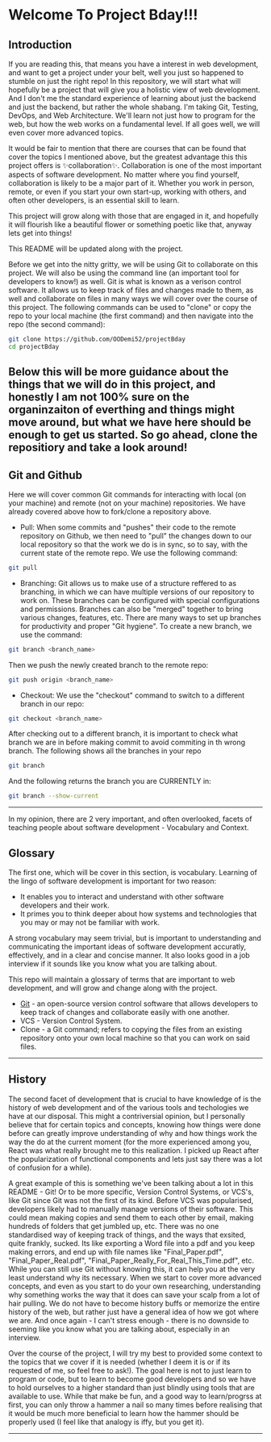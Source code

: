 # Welcome To Project Bday!!!

## Introduction

If you are reading this, that means you have a interest in web development, and want to get a project under your belt, well you just so happened to stumble on just the right repo! In this repository, we will start what will hopefully be a project that will give you a holistic view of web development. And I don't me the standard experience of learning about just the backend and just the backend, but rather the whole shabang. I'm taking Git, Testing, DevOps, and Web Architecture. We'll learn not just how to program for the web, but how the web works on a fundamental level. If all goes well, we will even cover more advanced topics.

It would be fair to mention that there are courses that can be found that cover the topics I mentioned above, but the greatest advantage this this project offers is ✨collaboration✨. Collaboration is one of the most important aspects of software development. No matter where you find yourself, collaboration is likely to be a major part of it. Whether you work in person, remote, or even if you start your own start-up, working with others, and often other developers, is an essential skill to learn.

This project will grow along with those that are engaged in it, and hopefully it will flourish like a beautiful flower or something poetic like that, anyway lets get into things!

This README will be updated along with the project.

Before we get into the nitty gritty, we will be using Git to collaborate on this project. We will also be using the command line (an important tool for developers to know!) as well. Git is what is known as a verison control software. It allows us to keep track of files and changes made to them, as well and collaborate on files in many ways we will cover over the course of this project. The following commands can be used to "clone" or copy the repo to your local machine (the first command) and then navigate into the repo (the second command):

```sh
git clone https://github.com/OODemi52/projectBday
cd projectBday
```

Below this will be more guidance about the things that we will do in this project, and honestly I am not 100% sure on the organinzaiton of everthing and things might move around, but what we have here should be enough to get us started. So go ahead, clone the repositiory and take a look around!
---

## Git and Github
Here we will cover common Git commands for interacting with local (on your machine) and remote (not on your machine) repositories. We have already covered above how to fork/clone a repository above.

- Pull: When some commits and "pushes" their code to the remote repository on Github, we then need to "pull" the changes down to our local repository so that the work we do is in sync, so to say, with the current state of the remote repo. We use the following command:

```sh
git pull
```
- Branching: Git allows us to make use of a structure reffered to as branching, in which we can have multiple versions of our repository to work on. These branches can be configured with special configurations and permissions. Branches can also be "merged" together to bring various changes, features, etc. There are many ways to set up branches for productivity and proper "Git hygiene". To create a new branch, we use the command:

```sh
git branch <branch_name>
```
Then we push the newly created branch to the remote repo:
```sh
git push origin <branch_name>
```

- Checkout: We use the "checkout" command to switch to a different branch in our repo:
```sh
git checkout <branch_name>
```
After checking out to a different branch, it is important to check what branch we are in before making commit to avoid commiting in th wrong branch.
The following shows all the branches in your repo
```sh
git branch
```
And the following returns the branch you are CURRENTLY in:
```sh
git branch --show-current
```




---

In my opinion, there are 2 very important, and often overlooked, facets of teaching people about software development - Vocabulary and Context.

## Glossary

The first one, which will be cover in this section, is vocabulary. Learning of the lingo of software development is important for two reason:
- It enables you to interact and understand with other software developers and their work.
- It primes you to think deeper about how systems and technologies that you may or may not be familiar with work.

A strong vocabulary may seem trivial, but is important  to understanding and communicating the important ideas of software development accuratly, effectively, and in a clear and concise manner. It also looks good in a job interview if it sounds like you know what you are talking about.

This repo will maintain a glossary of terms that are important to web development, and will grow and change along with the project.

- [Git] - an open-source version control software that allows developers to keep track of changes and collaborate easily with one another.
- VCS - Version Control System.
- Clone - a Git command; refers to copying the files from an existing repository onto your own local machine so that you can work on said files.

---
## History
The second facet of development that is crucial to have knowledge of is the history of web development and of the various tools and techologies we have at our disposal. This might a contriversial opinion, but I personally believe that for certain topics and concepts, knowing how things were done before can greatly improve understanding of why and how things work the way the do at the current moment (for the more experienced among you, React was what really brought me to this realization. I picked up React after the popularization of functional components and lets just say there was a lot of confusion for a while).

A great example of this is something we've been talking about a lot in this README - Git! Or to be more specific, Version Control Systems, or VCS's, like Git since Git was not the first of its kind. Before VCS was popularised, developers likely had to manually manage versions of their software. This could mean making copies and send them to each other by email, making hundreds of folders that get jumbled up, etc. There was no one standardised way of keeping track of things, and the ways that exsited, quite frankly, sucked. Its like exporting a Word file into a pdf and you keep making errors, and end up with file names like "Final_Paper.pdf", "Final_Paper_Real.pdf", "Final_Paper_Really_For_Real_This_Time.pdf", etc. While you can still use Git without knowing this, it can help you at the very least understand why its necessary. When we start to cover more advanced concepts, and even as you start to do your own researching, understanding why something works the way that it does can save your scalp from a lot of hair pulling. We do not have to become history buffs or memorize the entire history of the web, but rather just have a general idea of how we got where we are. And once again - I can't stress enough - there is no downside to seeming like you know what you are talking about, especially in an interview.

Over the course of the project, I will try my best to provided some context to the topics that we cover if it is needed (whether I deem it is or if its requested of me, so feel free to ask!). The goal here is not to just learn to program or code, but to learn to become good developers and so we have to hold ourselves to a higher standard than just blindly using tools that are available to use. While that make be fun, and a good way to learn/progrss at first, you can only throw a hammer a nail so many times before realising that it would be much more beneficial to learn how the hammer should be properly used (I feel like that analogy is iffy, but you get it).

---


[//]: # (These are reference links used in the body of this note and get stripped out when the markdown processor does its job. There is no need to format nicely because it shouldn't be seen. Thanks SO - http://stackoverflow.com/questions/4823468/store-comments-in-markdown-syntax)

   [Git]: <https://git-scm.com/book/en/v2/Getting-Started-What-is-Git%3F>
